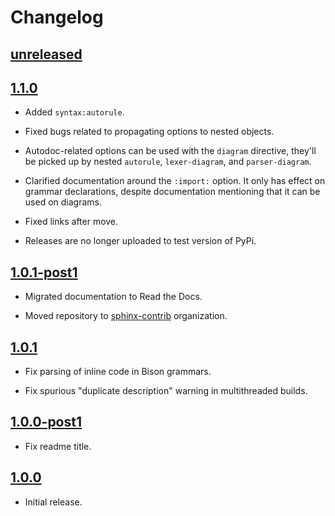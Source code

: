 # Changelog

## [unreleased]

## [1.1.0]

- Added `syntax:autorule`.

- Fixed bugs related to propagating options to nested objects.

- Autodoc-related options can be used with the `diagram` directive,
  they'll be picked up by nested `autorule`, `lexer-diagram`, and `parser-diagram`.

- Clarified documentation around the `:import:` option. It only has effect
  on grammar declarations, despite documentation mentioning that it can be used
  on diagrams.

- Fixed links after move.

- Releases are no longer uploaded to test version of PyPi.

## [1.0.1-post1]

- Migrated documentation to Read the Docs.

- Moved repository to [sphinx-contrib](https://github.com/sphinx-contrib) organization.

## [1.0.1]

- Fix parsing of inline code in Bison grammars.

- Fix spurious "duplicate description" warning in multithreaded builds.

## [1.0.0-post1]

- Fix readme title.

## [1.0.0]

- Initial release.

[unreleased]: https://github.com/sphinx-contrib/syntax/compare/v1.1.0...HEAD
[1.1.0]: https://github.com/sphinx-contrib/syntax/compare/v1.0.1-post1...v1.1.0
[1.0.1-post1]: https://github.com/sphinx-contrib/syntax/compare/v1.0.1...v1.0.1-post1
[1.0.1]: https://github.com/sphinx-contrib/syntax/compare/v1.0.0-post1...v1.0.1
[1.0.0-post1]: https://github.com/sphinx-contrib/syntax/compare/v1.0.0...v1.0.0-post1
[1.0.0]: https://github.com/sphinx-contrib/syntax/releases/tag/v1.0.0
